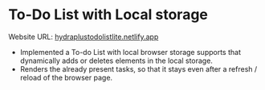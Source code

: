 # To-Do List with Local storage

Website URL: [hydraplustodolistlite.netlify.app](https://hydraplustodolistlite.netlify.app/)

- Implemented a To-do List with local browser storage supports that dynamically adds or deletes elements in the local storage.
- Renders the already present tasks, so that it stays even after a refresh / reload of the browser page.

